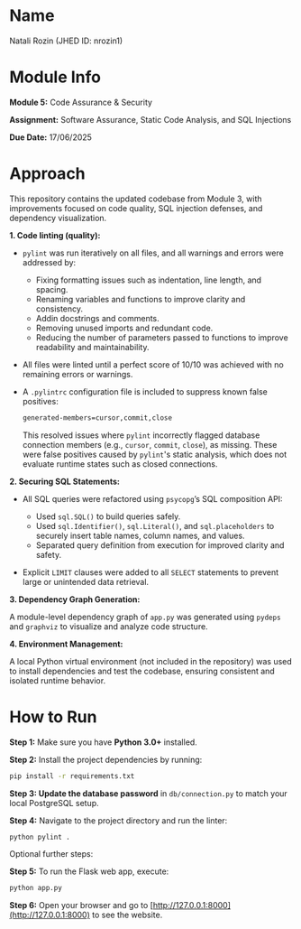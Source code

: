 # Name
Natali Rozin (JHED ID: nrozin1)

# Module Info
**Module 5:** Code Assurance & Security

**Assignment:** Software Assurance, Static Code Analysis, and SQL Injections

**Due Date:** 17/06/2025

# Approach
This repository contains the updated codebase from Module 3, with improvements focused on code quality, SQL injection defenses, and dependency visualization.

**1. Code linting (quality):**

   - `pylint` was run iteratively on all files, and all warnings and errors were addressed by:

      - Fixing formatting issues such as indentation, line length, and spacing.
      - Renaming variables and functions to improve clarity and consistency.
      - Addin docstrings and comments.
      - Removing unused imports and redundant code.
      - Reducing the number of parameters passed to functions to improve readability and maintainability.

   - All files were linted until a perfect score of 10/10 was achieved with no remaining errors or warnings.

   - A `.pylintrc` configuration file is included to suppress known false positives:
      ```bash
      generated-members=cursor,commit,close
      ```
      This resolved issues where `pylint` incorrectly flagged database connection members (e.g., `cursor`, `commit`, `close`), as missing. These were false positives caused by `pylint`'s static analysis, which does not evaluate runtime states such as closed connections.

**2. Securing SQL Statements:**
   - All SQL queries were refactored using `psycopg`’s SQL composition API:

      - Used `sql.SQL()` to build queries safely.
      - Used `sql.Identifier()`, `sql.Literal()`, and `sql.placeholders` to securely insert table names, column names, and values.
      - Separated query definition from execution for improved clarity and safety.
   
   - Explicit `LIMIT` clauses were added to all `SELECT` statements to prevent large or unintended data retrieval.


**3. Dependency Graph Generation:**

   A module-level dependency graph of `app.py` was generated using `pydeps` and `graphviz` to visualize and analyze code structure.

**4. Environment Management:**

   A local Python virtual environment (not included in the repository) was used to install dependencies and test the codebase, ensuring consistent and isolated runtime behavior.

# How to Run
**Step 1:** Make sure you have **Python 3.0+** installed.

**Step 2:** Install the project dependencies by running:
```bash
pip install -r requirements.txt
```

**Step 3: Update the database password** in `db/connection.py` to match your local PostgreSQL setup.

**Step 4:** Navigate to the project directory and run the linter:
```bash
python pylint .
```


Optional further steps:

**Step 5:** To run the Flask web app, execute:
```bash
python app.py
```

**Step 6:** Open your browser and go to [http://127.0.0.1:8000](http://127.0.0.1:8000) to see the website.